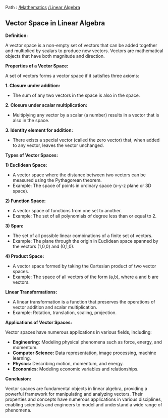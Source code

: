 Path : [/Mathematics](../../index.md) [/Linear Algebra](../index.md)
## Vector Space in Linear Algebra

**Definition:**

A vector space is a non-empty set of vectors that can be added together and multiplied by scalars to produce new vectors. Vectors are mathematical objects that have both magnitude and direction.

**Properties of a Vector Space:**

A set of vectors forms a vector space if it satisfies three axioms:

**1. Closure under addition:**
- The sum of any two vectors in the space is also in the space.


**2. Closure under scalar multiplication:**
- Multiplying any vector by a scalar (a number) results in a vector that is also in the space.


**3. Identity element for addition:**
- There exists a special vector (called the zero vector) that, when added to any vector, leaves the vector unchanged.


**Types of Vector Spaces:**

**1) Euclidean Space:**
- A vector space where the distance between two vectors can be measured using the Pythagorean theorem.
- Example: The space of points in ordinary space (x-y-z plane or 3D space).


**2) Function Space:**
- A vector space of functions from one set to another.
- Example: The set of all polynomials of degree less than or equal to 2.


**3) Span:**
- The set of all possible linear combinations of a finite set of vectors.
- Example: The plane through the origin in Euclidean space spanned by the vectors (1,0,0) and (0,1,0).


**4) Product Space:**
- A vector space formed by taking the Cartesian product of two vector spaces.
- Example: The space of all vectors of the form (a,b), where a and b are vectors.


**Linear Transformations:**

- A linear transformation is a function that preserves the operations of vector addition and scalar multiplication.
- Example: Rotation, translation, scaling, projection.


**Applications of Vector Spaces:**

Vector spaces have numerous applications in various fields, including:

- **Engineering:** Modeling physical phenomena such as force, energy, and momentum.
- **Computer Science:** Data representation, image processing, machine learning.
- **Physics:** Describing motion, momentum, and energy.
- **Economics:** Modeling economic variables and relationships.


**Conclusion:**

Vector spaces are fundamental objects in linear algebra, providing a powerful framework for manipulating and analyzing vectors. Their properties and concepts have numerous applications in various disciplines, enabling scientists and engineers to model and understand a wide range of phenomena.
